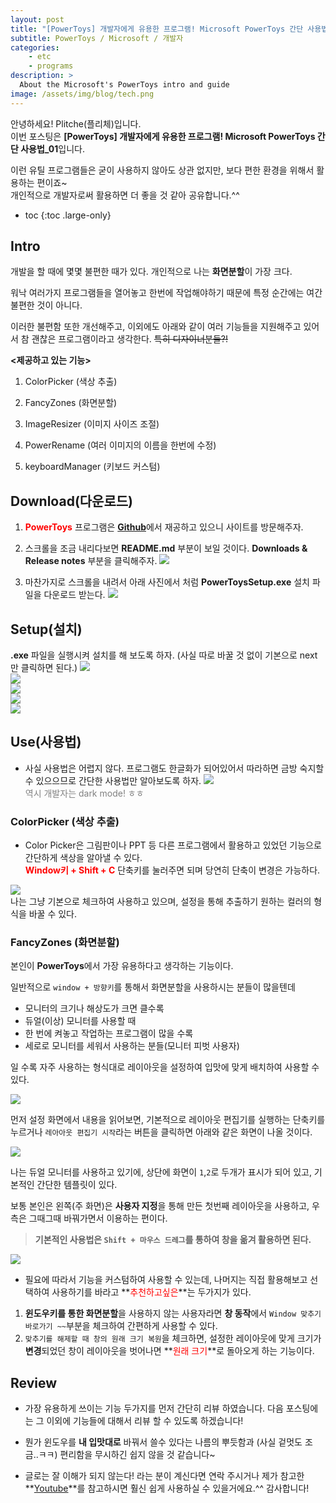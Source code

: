 ```yaml
---
layout: post
title: "[PowerToys] 개발자에게 유용한 프로그램! Microsoft PowerToys 간단 사용법_01"
subtitle: PowerToys / Microsoft / 개발자
categories:
    - etc
    - programs
description: >
  About the Microsoft's PowerToys intro and guide
image: /assets/img/blog/tech.png
---
```


안녕하세요! Plitche(플리체)입니다.  
이번 포스팅은 **[PowerToys] 개발자에게 유용한 프로그램! Microsoft PowerToys 간단 사용법_01**입니다.  

이런 유틸 프로그램들은 굳이 사용하지 않아도 상관 없지만, 보다 편한 환경을 위해서 활용하는 편이죠~  
개인적으로 개발자로써 활용하면 더 좋을 것 같아 공유합니다.^^

* toc
{:toc .large-only}

## Intro
개발을 할 때에 몇몇 불편한 때가 있다. 개인적으로 나는 **화면분할**이 가장 크다.  

워낙 여러가지 프로그램들을 열어놓고 한번에 작업해야하기 때문에 특정 순간에는 여간 불편한 것이 아니다.  

이러한 불편함 또한 개선해주고, 이외에도 아래와 같이 여러 기능들을 지원해주고 있어서 참 괜찮은 프로그램이라고 생각한다. ~~특히 디자이너분들?!~~  

**\<제공하고 있는 기능\>**
1. ColorPicker (색상 추출)

2. FancyZones (화면분할)

3. ImageResizer (이미지 사이즈 조절)

4. PowerRename (여러 이미지의 이름을 한번에 수정)

5. keyboardManager (키보드 커스텀)

## Download(다운로드)
1. **<font color="red">PowerToys</font>** 프로그램은 [**Github**](https://github.com/microsoft/PowerToys)에서 재공하고 있으니 사이트를 방문해주자.  

2. 스크롤을 조금 내리다보면 **README.md** 부분이 보일 것이다. **Downloads & Release notes** 부분을 클릭해주자.
![](/assets/post/etc/20210418/01.jpg)  

3. 마찬가지로 스크롤을 내려서 아래 사진에서 처럼 **PowerToysSetup.exe** 설치 파일을 다운로드 받는다.
![](/assets/post/etc/20210418/02.jpg)  

## Setup(설치)
**.exe** 파일을 실행시켜 설치를 해 보도록 하자.  (사실 따로 바꿀 것 없이 기본으로 next만 클릭하면 된다.)
![](/assets/post/etc/20210418/03.jpg)  
![](/assets/post/etc/20210418/04.jpg)  
![](/assets/post/etc/20210418/05.jpg)  
![](/assets/post/etc/20210418/06.jpg)  
![](/assets/post/etc/20210418/07.jpg)  

## Use(사용법)
* 사실 사용법은 어렵지 않다. 프로그램도 한글화가 되어있어서 따라하면 금방 숙지할 수 있으으므로 간단한 사용법만 알아보도록 하자.
![](/assets/post/etc/20210418/08.jpg)  
<font color="gray">역시 개발자는 dark mode! ㅎㅎ</font>

### ColorPicker (색상 추출)
* Color Picker은 그림판이나 PPT 등 다른 프로그램에서 활용하고 있었던 기능으로 간단하게 색상을 알아낼 수 있다.  
**<font color="red">Window키 + Shift + C</font>** 단축키를 눌러주면 되며 당연히 단축이 변경은 가능하다.  

![](/assets/post/etc/20210418/09.jpg)  
나는 그냥 기본으로 체크하여 사용하고 있으며, 설정을 통해 추출하기 원하는 컬러의 형식을 바꿀 수 있다.

### FancyZones (화면분할)
본인이 **PowerToys**에서 가장 유용하다고 생각하는 기능이다.  

일반적으로 `window + 방향키`를 통해서 화면분할을 사용하시는 분들이 많을텐데 
* 모니터의 크기나 해상도가 크면 클수록
* 듀얼(이상) 모니터를 사용할 때
* 한 번에 켜놓고 작업하는 프로그램이 많을 수록
* 세로로 모니터를 세워서 사용하는 분들(모니터 피벗 사용자)  

일 수록 자주 사용하는 형식대로 레이아웃을 설정하여 입맛에 맞게 배치하여 사용할 수 있다.  

![](/assets/post/etc/20210418/10.jpg)  

먼저 설정 화면에서 내용을 읽어보면, 기본적으로 레이아웃 편집기를 실행하는 단축키를 누르거나 `레아아웃 편집기 시작`라는 버튼을 클릭하면 아래와 같은 화면이 나올 것이다.

![](/assets/post/etc/20210418/11.jpg)  

나는 듀얼 모니터를 사용하고 있기에, 상단에 화면이 `1`,`2`로 두개가 표시가 되어 있고, 기본적인 간단한 템플릿이 있다.  

보통 본인은 왼쪽(주 화면)은 **사용자 지정**을 통해 만든 첫번째 레이아웃을 사용하고, 우측은 그때그때 바꿔가면서 이용하는 편이다.

> **기본적인 사용법은 `Shift + 마우스 드레그`를 통하여 창을 옮겨 활용하면 된다.**

![](/assets/post/etc/20210418/12.jpg)  

* 필요에 따라서 기능을 커스텀하여 사용할 수 있는데, 나머지는 직접 활용해보고 선택하여 사용하기를 바라고 **<font color="red">추천하고싶은</font>**는 두가지가 있다.  

1. **윈도우키를 통한 화면분할**을 사용하지 않는 사용자라면 **창 동작**에서 `Window 맞추기 바로가기 ~~`부분을 체크하여 간편하게 사용할 수 있다.
2. `맞추기를 해제할 때 창의 원래 크기 복원`을 체크하면, 설정한 레이아웃에 맞게 크기가 **변경**되었던 창이 레이아웃을 벗어나면 **<font color="red">원래 크기</font>**로 돌아오게 하는 기능이다.

## Review
* 가장 유용하게 쓰이는 기능 두가지를 먼저 간단히 리뷰 하였습니다. 다음 포스팅에는 그 이외에 기능들에 대해서 리뷰 할 수 있도록 하겠습니다!

* 뭔가 윈도우를 **내 입맛대로** 바꿔서 쓸수 있다는 나름의 뿌듯함과 (사실 겉멋도 조금..ㅋㅋ) 편리함을 무시하긴 쉽지 않을 것 같습니다~

* 글로는 잘 이해가 되지 않는다! 라는 분이 계신다면 연락 주시거나 제가 참고한 **[Youtube](https://www.youtube.com/watch?v=bzg3otFT3zI&t=151s)**를 참고하시면 훨신 쉽게 사용하실 수 있을거에요.^^ 감사합니다!
